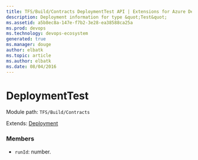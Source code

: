 ```yaml
---
title: TFS/Build/Contracts DeploymentTest API | Extensions for Azure DevOps Services
description: Deployment information for type &quot;Test&quot;
ms.assetid: a5b8ec8a-147e-f7b2-3e28-ea38588ca25a
ms.prod: devops
ms.technology: devops-ecosystem
generated: true
ms.manager: douge
author: elbatk
ms.topic: article
ms.author: elbatk
ms.date: 08/04/2016
---
```


# DeploymentTest

Module path: `TFS/Build/Contracts`

Extends: [Deployment](./Deployment.md)

### Members

* `runId`: number. 

